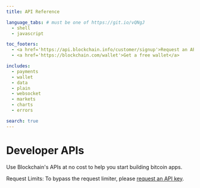 ```yaml
---
title: API Reference

language_tabs: # must be one of https://git.io/vQNgJ
  - shell
  - javascript

toc_footers:
  - <a href='https://api.blockchain.info/customer/signup'>Request an API key</a>
  - <a href='https://blockchain.com/wallet'>Get a free wallet</a>

includes:
  - payments
  - wallet
  - data
  - plain
  - websocket
  - markets
  - charts
  - errors

search: true
---
```


# Developer APIs

Use Blockchain's APIs at no cost to help you start building bitcoin apps.

<aside class="notice">
Request Limits: To bypass the request limiter, please <a
href="https://api.blockchain.info/customer/signup">request an API key</a>.
</aside>
